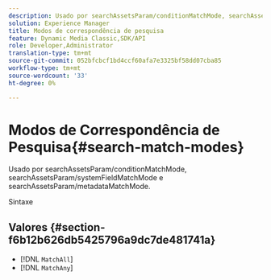```yaml
---
description: Usado por searchAssetsParam/conditionMatchMode, searchAssetsParam/systemFieldMatchMode e searchAssetsParam/metadataMatchMode.
solution: Experience Manager
title: Modos de correspondência de pesquisa
feature: Dynamic Media Classic,SDK/API
role: Developer,Administrator
translation-type: tm+mt
source-git-commit: 052bfcbcf1bd4ccf60afa7e3325bf58dd07cba85
workflow-type: tm+mt
source-wordcount: '33'
ht-degree: 0%

---
```



# Modos de Correspondência de Pesquisa{#search-match-modes}

Usado por searchAssetsParam/conditionMatchMode, searchAssetsParam/systemFieldMatchMode e searchAssetsParam/metadataMatchMode.

Sintaxe

## Valores {#section-f6b12b626db5425796a9dc7de481741a}

* [!DNL `MatchAll`]
* [!DNL `MatchAny`]

